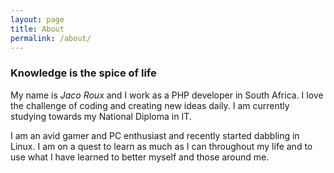 ```yaml
---
layout: page
title: About
permalink: /about/
---
```

### Knowledge is the spice of life

My name is _Jaco Roux_ and I work as a PHP developer in South Africa. I love the challenge of coding and creating new ideas daily. I am currently studying towards my National Diploma in IT.

I am an avid gamer and PC enthusiast and recently started dabbling in Linux. I am on a quest to learn as much as I can throughout my life and to use what I have learned to better myself and those around me.
